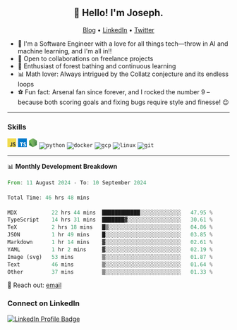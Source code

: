<h2 align="center">👋 Hello! I'm Joseph.</h2>
<p align="center">
  <a href="https://ngugi-dev-blog-page.vercel.app/blog/">Blog</a> •
  <a href="https://www.linkedin.com/in/dev-joseph">LinkedIn</a> •
  <a href="#">Twitter</a> 
</p>


- 🔭 I'm a Software Engineer with a love for all things tech—throw in AI and machine learning, and I'm all in!!
- 💬 Open to collaborations on freelance projects
- 🌳 Enthusiast of forest bathing and continuous learning
- 📊 Math lover: Always intrigued by the Collatz conjecture and its endless loops
- ⚽ Fun fact: Arsenal fan since forever, and I rocked the number 9 – because both scoring goals and fixing bugs require style and finesse! 😉

-------


### Skills
<code><img height="20" alt="javascript" src="https://raw.githubusercontent.com/github/explore/80688e429a7d4ef2fca1e82350fe8e3517d3494d/topics/javascript/javascript.png"></code>
<code><img height="20" alt="typescript" src="https://raw.githubusercontent.com/github/explore/80688e429a7d4ef2fca1e82350fe8e3517d3494d/topics/typescript/typescript.png"></code>
<code><img height="20" alt="nodejs" src="https://raw.githubusercontent.com/github/explore/80688e429a7d4ef2fca1e82350fe8e3517d3494d/topics/nodejs/nodejs.png"></code>
<code><img height="20" alt="python" src="https://cdn.cdnlogo.com/logos/p/3/python.svg"></code>
<code><img height="20" alt="docker" src="https://cdn.worldvectorlogo.com/logos/docker.svg"></code>
<code><img height="20" alt="gcp" src="https://cdn.cdnlogo.com/logos/g/75/google-cloud.svg"></code>
<code><img height="20" alt="linux" src="https://cdn.cdnlogo.com/logos/l/21/linux-tux.svg"></code>
<code><img height="20" alt="git" src="https://cdn.worldvectorlogo.com/logos/git-icon.svg"></code>

-------

📊 **Monthly Development Breakdown**

<!--START_SECTION:waka-->

```rust
From: 11 August 2024 - To: 10 September 2024

Total Time: 46 hrs 48 mins

MDX           22 hrs 44 mins  ████████████░░░░░░░░░░░░░   47.95 %
TypeScript    14 hrs 31 mins  ███████▓░░░░░░░░░░░░░░░░░   30.61 %
TeX           2 hrs 18 mins   █▒░░░░░░░░░░░░░░░░░░░░░░░   04.86 %
JSON          1 hr 49 mins    █░░░░░░░░░░░░░░░░░░░░░░░░   03.85 %
Markdown      1 hr 14 mins    ▓░░░░░░░░░░░░░░░░░░░░░░░░   02.61 %
YAML          1 hr 2 mins     ▓░░░░░░░░░░░░░░░░░░░░░░░░   02.19 %
Image (svg)   53 mins         ▒░░░░░░░░░░░░░░░░░░░░░░░░   01.87 %
Text          46 mins         ▒░░░░░░░░░░░░░░░░░░░░░░░░   01.64 %
Other         37 mins         ▒░░░░░░░░░░░░░░░░░░░░░░░░   01.33 %
```

<!--END_SECTION:waka-->

📧 Reach out: [email](mailto:josephngugi.dev@gmail.com)

### Connect on LinkedIn
[![LinkedIn Profile Badge](https://img.shields.io/badge/LinkedIn-2D9CDB?style=for-the-badge&logo=linkedin&logoColor=white)](https://www.linkedin.com/in/dev-joseph)
